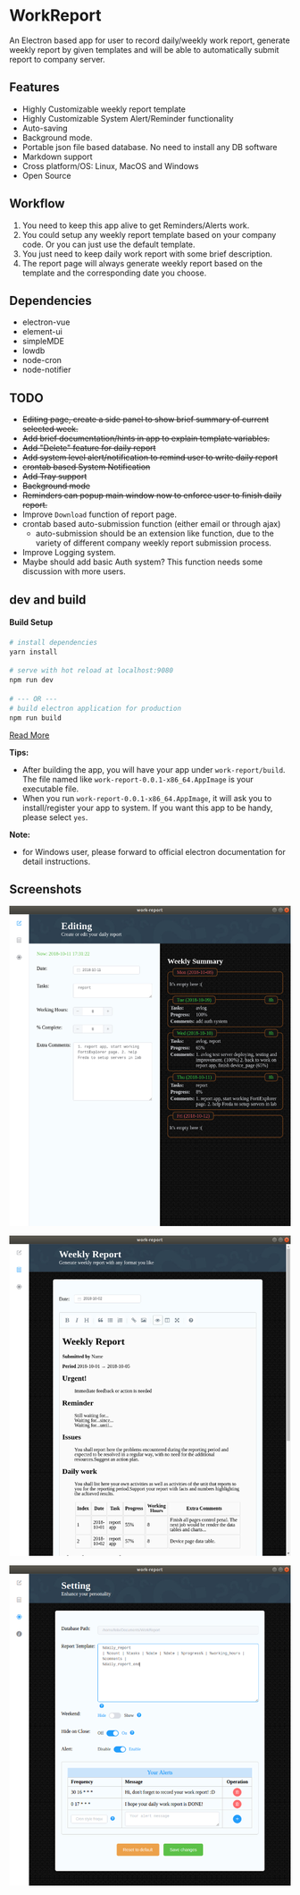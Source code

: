 # WorkReport

An Electron based app for user to record daily/weekly work report, generate weekly report by given templates and will be able to automatically submit report to company server.

## Features

* Highly Customizable weekly report template
* Highly Customizable System Alert/Reminder functionality
* Auto-saving
* Background mode.
* Portable json file based database. No need to install any DB software
* Markdown support
* Cross platform/OS: Linux, MacOS and Windows
* Open Source

## Workflow

1. You need to keep this app alive to get Reminders/Alerts work.
2. You could setup any weekly report template based on your company code. Or you can just use the default template.
3. You just need to keep daily work report with some brief description. 
4. The report page will always generate weekly report based on the template and the corresponding date you choose.

## Dependencies

* electron-vue
* element-ui
* simpleMDE
* lowdb
* node-cron
* node-notifier

## TODO

* ~~Editing page, create a side panel to show brief summary of current selected week.~~
* ~~Add brief documentation/hints in app to explain template variables.~~
* ~~Add "Delete" feature for daily report~~
* ~~Add system level alert/notification to remind user to write daily report~~
* ~~crontab based System Notification~~
* ~~Add Tray support~~
* ~~Background mode~~
* ~~Reminders can popup main window now to enforce user to finish daily report.~~
* Improve `Download` function of report page.
* crontab based auto-submission function (either email or through ajax)
  * auto-submission should be an extension like function, due to the variety of different company weekly report submission process.
* Improve Logging system.
* Maybe should add basic Auth system? This function needs some discussion with more users.

## dev and build

#### Build Setup

``` bash
# install dependencies
yarn install

# serve with hot reload at localhost:9080
npm run dev

# --- OR ---
# build electron application for production
npm run build
```

[Read More](https://github.com/phoenixzqy/WorkReport/tree/master/work-report)

**Tips:**

* After building the app, you will have your app under `work-report/build`. The file named like `work-report-0.0.1-x86_64.AppImage` is your executable file.
* When you run `work-report-0.0.1-x86_64.AppImage`, it will ask you to install/register your app to system. If you want this app to be handy, please select `yes`.

**Note:**

* for Windows user, please forward to official electron documentation for detail instructions.

## Screenshots

![Editing page](https://github.com/phoenixzqy/WorkReport/blob/master/images/editing_page.png?raw=true)

![Report Page](https://github.com/phoenixzqy/WorkReport/blob/master/images/report_page.png?raw=true)

![Setting Page](https://github.com/phoenixzqy/WorkReport/blob/master/images/setting_page.png?raw=true)

